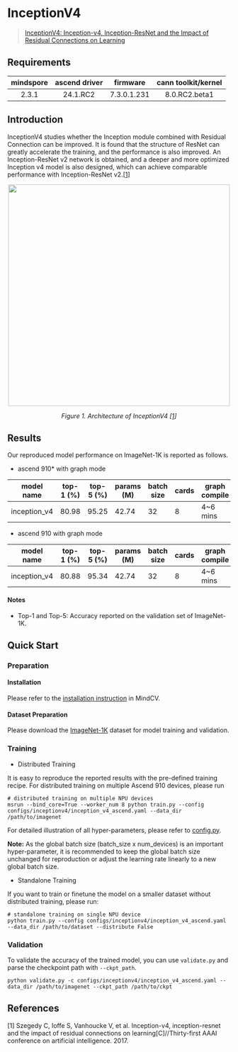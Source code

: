 # InceptionV4
> [InceptionV4: Inception-v4, Inception-ResNet and the Impact of Residual Connections on Learning](https://arxiv.org/pdf/1602.07261.pdf)

## Requirements
| mindspore | ascend driver |  firmware   | cann toolkit/kernel |
| :-------: | :-----------: | :---------: | :-----------------: |
|   2.3.1   |   24.1.RC2    | 7.3.0.1.231 |    8.0.RC2.beta1    |

## Introduction

InceptionV4 studies whether the Inception module combined with Residual Connection can be improved. It is found that the
structure of ResNet can greatly accelerate the training, and the performance is also improved. An Inception-ResNet v2
network is obtained, and a deeper and more optimized Inception v4 model is also designed, which can achieve comparable
performance with Inception-ResNet v2.[[1](#references)]

<p align="center">
  <img src="https://user-images.githubusercontent.com/53842165/210749903-5ff23c0e-547f-487d-bb64-70b6e99031ea.jpg" width=500 />
</p>
<p align="center">
  <em>Figure 1. Architecture of InceptionV4 [<a href="#references">1</a>] </em>
</p>

## Results

Our reproduced model performance on ImageNet-1K is reported as follows.

- ascend 910* with graph mode

<div align="center">



| model name   | top-1 (%) | top-5 (%) | params (M) | batch size | cards | graph compile | ms/step | jit_level | recipe                                                                                                 | download                                                                                                       |
| ------------ | --------- | --------- | ---------- | ---------- | ----- |---------------| ------- | --------- | ------------------------------------------------------------------------------------------------------ | -------------------------------------------------------------------------------------------------------------- |
| inception_v4 | 80.98     | 95.25     | 42.74      | 32         | 8     | 4~6 mins      | 80.97   | O2        | [yaml](https://github.com/mindspore-lab/mindcv/blob/main/configs/inceptionv4/inception_v4_ascend.yaml) | [weights](https://download-mindspore.osinfra.cn/toolkits/mindcv/inception_v4/inception_v4-56e798fc-910v2.ckpt) |

</div>

- ascend 910 with graph mode

<div align="center">



| model name   | top-1 (%) | top-5 (%) | params (M) | batch size | cards | graph compile | ms/step | jit_level | recipe                                                                                                 | download                                                                                         |
| ------------ | --------- | --------- | ---------- | ---------- | ----- |---------------| ------- | --------- | ------------------------------------------------------------------------------------------------------ | ------------------------------------------------------------------------------------------------ |
| inception_v4 | 80.88     | 95.34     | 42.74      | 32         | 8     | 4~6 mins      | 76.19   | O2        | [yaml](https://github.com/mindspore-lab/mindcv/blob/main/configs/inceptionv4/inception_v4_ascend.yaml) | [weights](https://download.mindspore.cn/toolkits/mindcv/inception_v4/inception_v4-db9c45b3.ckpt) |

</div>

#### Notes
- Top-1 and Top-5: Accuracy reported on the validation set of ImageNet-1K.

## Quick Start

### Preparation

#### Installation
Please refer to the [installation instruction](https://mindspore-lab.github.io/mindcv/installation/) in MindCV.

#### Dataset Preparation
Please download the [ImageNet-1K](https://www.image-net.org/challenges/LSVRC/2012/index.php) dataset for model training and validation.

### Training

* Distributed Training

It is easy to reproduce the reported results with the pre-defined training recipe. For distributed training on multiple Ascend 910 devices, please run

```shell
# distributed training on multiple NPU devices
msrun --bind_core=True --worker_num 8 python train.py --config configs/inceptionv4/inception_v4_ascend.yaml --data_dir /path/to/imagenet
```




For detailed illustration of all hyper-parameters, please refer to [config.py](https://github.com/mindspore-lab/mindcv/blob/main/config.py).

**Note:**  As the global batch size  (batch_size x num_devices) is an important hyper-parameter, it is recommended to keep the global batch size unchanged for reproduction or adjust the learning rate linearly to a new global batch size.

* Standalone Training

If you want to train or finetune the model on a smaller dataset without distributed training, please run:

```shell
# standalone training on single NPU device
python train.py --config configs/inceptionv4/inception_v4_ascend.yaml --data_dir /path/to/dataset --distribute False
```

### Validation

To validate the accuracy of the trained model, you can use `validate.py` and parse the checkpoint path with `--ckpt_path`.

```shell
python validate.py -c configs/inceptionv4/inception_v4_ascend.yaml --data_dir /path/to/imagenet --ckpt_path /path/to/ckpt
```


## References

[1] Szegedy C, Ioffe S, Vanhoucke V, et al. Inception-v4, inception-resnet and the impact of residual connections on learning[C]//Thirty-first AAAI conference on artificial intelligence. 2017.
